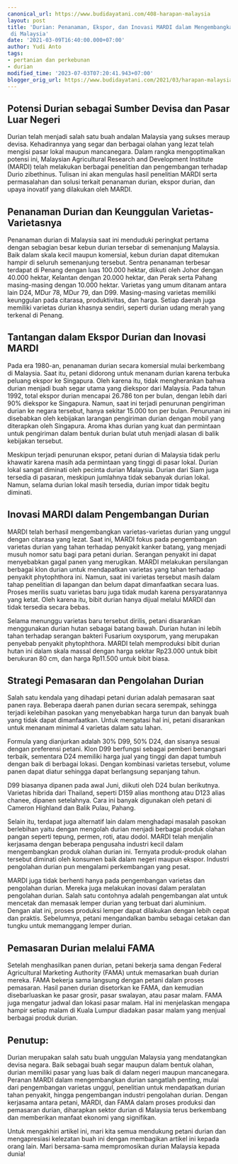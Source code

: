 ```yaml
---
canonical_url: https://www.budidayatani.com/408-harapan-malaysia
layout: post
title: 'Durian: Penanaman, Ekspor, dan Inovasi MARDI dalam Mengembangkan Buah Durian
 di Malaysia'
date: '2021-03-09T16:40:00.000+07:00'
author: Yudi Anto
tags:
- pertanian dan perkebunan
- durian
modified_time: '2023-07-03T07:20:41.943+07:00'
blogger_orig_url: https://www.budidayatani.com/2021/03/harapan-malaysia-pada-sang-raja-buah.html
---
```


## Potensi Durian sebagai Sumber Devisa dan Pasar Luar Negeri

Durian telah menjadi salah satu buah andalan Malaysia yang sukses meraup devisa. Kehadirannya yang segar dan berbagai olahan yang lezat telah mengisi pasar lokal maupun mancanegara. Dalam rangka mengoptimalkan potensi ini, Malaysian Agricultural Research and Development Institute (MARDI) telah melakukan berbagai penelitian dan pengembangan terhadap Durio zibethinus. Tulisan ini akan mengulas hasil penelitian MARDI serta permasalahan dan solusi terkait penanaman durian, ekspor durian, dan upaya inovatif yang dilakukan oleh MARDI.

## Penanaman Durian dan Keunggulan Varietas-Varietasnya

Penanaman durian di Malaysia saat ini menduduki peringkat pertama dengan sebagian besar kebun durian tersebar di semenanjung Malaysia. Baik dalam skala kecil maupun komersial, kebun durian dapat ditemukan hampir di seluruh semenanjung tersebut. Sentra penanaman terbesar terdapat di Penang dengan luas 100.000 hektar, diikuti oleh Johor dengan 40.000 hektar, Kelantan dengan 20.000 hektar, dan Perak serta Pahang masing-masing dengan 10.000 hektar. Varietas yang umum ditanam antara lain D24, MDur 78, MDur 79, dan D99. Masing-masing varietas memiliki keunggulan pada citarasa, produktivitas, dan harga. Setiap daerah juga memiliki varietas durian khasnya sendiri, seperti durian udang merah yang terkenal di Penang.

## Tantangan dalam Ekspor Durian dan Inovasi MARDI

Pada era 1980-an, penanaman durian secara komersial mulai berkembang di Malaysia. Saat itu, petani didorong untuk menanam durian karena terbuka peluang ekspor ke Singapura. Oleh karena itu, tidak mengherankan bahwa durian menjadi buah segar utama yang diekspor dari Malaysia. Pada tahun 1992, total ekspor durian mencapai 26.786 ton per bulan, dengan lebih dari 90% diekspor ke Singapura. Namun, saat ini terjadi penurunan pengiriman durian ke negara tersebut, hanya sekitar 15.000 ton per bulan. Penurunan ini disebabkan oleh kebijakan larangan pengiriman durian dengan mobil yang diterapkan oleh Singapura. Aroma khas durian yang kuat dan permintaan untuk pengiriman dalam bentuk durian bulat utuh menjadi alasan di balik kebijakan tersebut.

Meskipun terjadi penurunan ekspor, petani durian di Malaysia tidak perlu khawatir karena masih ada permintaan yang tinggi di pasar lokal. Durian lokal sangat diminati oleh pecinta durian Malaysia. Durian dari Siam juga tersedia di pasaran, meskipun jumlahnya tidak sebanyak durian lokal. Namun, selama durian lokal masih tersedia, durian impor tidak begitu diminati.

## Inovasi MARDI dalam Pengembangan Durian

MARDI telah berhasil mengembangkan varietas-varietas durian yang unggul dengan citarasa yang lezat. Saat ini, MARDI fokus pada pengembangan varietas durian yang tahan terhadap penyakit kanker batang, yang menjadi musuh nomor satu bagi para petani durian. Serangan penyakit ini dapat menyebabkan gagal panen yang merugikan. MARDI melakukan persilangan berbagai klon durian untuk mendapatkan varietas yang tahan terhadap penyakit phytophthora ini. Namun, saat ini varietas tersebut masih dalam tahap penelitian di lapangan dan belum dapat dimanfaatkan secara luas. Proses merilis suatu varietas baru juga tidak mudah karena persyaratannya yang ketat. Oleh karena itu, bibit durian hanya dijual melalui MARDI dan tidak tersedia secara bebas.

Selama menunggu varietas baru tersebut dirilis, petani disarankan menggunakan durian hutan sebagai batang bawah. Durian hutan ini lebih tahan terhadap serangan bakteri Fusarium oxysporum, yang merupakan penyebab penyakit phytophthora. MARDI telah memproduksi bibit durian hutan ini dalam skala massal dengan harga sekitar Rp23.000 untuk bibit berukuran 80 cm, dan harga Rp11.500 untuk bibit biasa.

## Strategi Pemasaran dan Pengolahan Durian

Salah satu kendala yang dihadapi petani durian adalah pemasaran saat panen raya. Beberapa daerah panen durian secara serempak, sehingga terjadi kelebihan pasokan yang menyebabkan harga turun dan banyak buah yang tidak dapat dimanfaatkan. Untuk mengatasi hal ini, petani disarankan untuk menanam minimal 4 varietas dalam satu lahan.

Formula yang dianjurkan adalah 30% D99, 50% D24, dan sisanya sesuai dengan preferensi petani. Klon D99 berfungsi sebagai pemberi benangsari terbaik, sementara D24 memiliki harga jual yang tinggi dan dapat tumbuh dengan baik di berbagai lokasi. Dengan kombinasi varietas tersebut, volume panen dapat diatur sehingga dapat berlangsung sepanjang tahun.

D99 biasanya dipanen pada awal Juni, diikuti oleh D24 bulan berikutnya. Varietas hibrida dari Thailand, seperti D159 alias monthong atau D123 alias chanee, dipanen setelahnya. Cara ini banyak digunakan oleh petani di Cameron Highland dan Balik Pulau, Pahang.

Selain itu, terdapat juga alternatif lain dalam menghadapi masalah pasokan berlebihan yaitu dengan mengolah durian menjadi berbagai produk olahan pangan seperti tepung, permen, roti, atau dodol. MARDI telah menjalin kerjasama dengan beberapa pengusaha industri kecil dalam mengembangkan produk olahan durian ini. Ternyata produk-produk olahan tersebut diminati oleh konsumen baik dalam negeri maupun ekspor. Industri pengolahan durian pun mengalami perkembangan yang pesat.

MARDI juga tidak berhenti hanya pada pengembangan varietas dan pengolahan durian. Mereka juga melakukan inovasi dalam peralatan pengolahan durian. Salah satu contohnya adalah pengembangan alat untuk mencetak dan memasak lemper durian yang terbuat dari aluminium. Dengan alat ini, proses produksi lemper dapat dilakukan dengan lebih cepat dan praktis. Sebelumnya, petani mengandalkan bambu sebagai cetakan dan tungku untuk memanggang lemper durian.

## Pemasaran Durian melalui FAMA

Setelah menghasilkan panen durian, petani bekerja sama dengan Federal Agricultural Marketing Authority (FAMA) untuk memasarkan buah durian mereka. FAMA bekerja sama langsung dengan petani dalam proses pemasaran. Hasil panen durian disetorkan ke FAMA, dan kemudian disebarluaskan ke pasar grosir, pasar swalayan, atau pasar malam. FAMA juga mengatur jadwal dan lokasi pasar malam. Hal ini menjelaskan mengapa hampir setiap malam di Kuala Lumpur diadakan pasar malam yang menjual berbagai produk durian.

## Penutup:

Durian merupakan salah satu buah unggulan Malaysia yang mendatangkan devisa negara. Baik sebagai buah segar maupun dalam bentuk olahan, durian memiliki pasar yang luas baik di dalam negeri maupun mancanegara. Peranan MARDI dalam mengembangkan durian sangatlah penting, mulai dari pengembangan varietas unggul, penelitian untuk mendapatkan durian tahan penyakit, hingga pengembangan industri pengolahan durian. Dengan kerjasama antara petani, MARDI, dan FAMA dalam proses produksi dan pemasaran durian, diharapkan sektor durian di Malaysia terus berkembang dan memberikan manfaat ekonomi yang signifikan.

Untuk mengakhiri artikel ini, mari kita semua mendukung petani durian dan mengapresiasi kelezatan buah ini dengan membagikan artikel ini kepada orang lain. Mari bersama-sama mempromosikan durian Malaysia kepada dunia!

